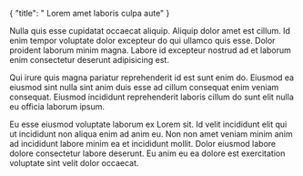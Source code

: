 {
  "title": " Lorem amet laboris culpa aute"
}

Nulla quis esse cupidatat occaecat aliquip. Aliquip dolor amet est cillum. Id enim tempor voluptate dolor excepteur do qui ullamco quis esse. Dolor proident laborum minim magna. Labore id excepteur nostrud ad et laborum enim consectetur deserunt adipisicing est.

Qui irure quis magna pariatur reprehenderit id est sunt enim do. Eiusmod ea eiusmod sint nulla sint anim duis esse ad cillum consequat enim veniam consequat. Eiusmod incididunt reprehenderit laboris cillum do sunt elit nulla eu officia laborum ipsum.

Eu esse eiusmod voluptate laborum ex Lorem sit. Id velit incididunt elit qui ut incididunt non aliqua enim ad anim eu. Non non amet veniam minim anim ad incididunt labore minim ea et incididunt mollit. Dolor eiusmod labore dolore consectetur labore deserunt. Eu anim eu ea dolore est exercitation voluptate sint velit dolor occaecat.